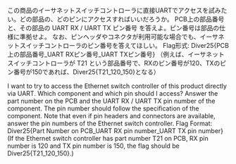 この商品のイーサネットスイッチコントローラに直接UARTでアクセスを試みたい。どの部品の、どのピンにアクセスすればいいだろうか。
PCB上の部品番号 と、その部品の UART RX / UART TX ピン番号 を答えよ。ピン番号は部品の仕様に準拠せよ。
なお、ピンヘッダやコネクタが利用可能な場合でも、イーサネットスイッチコントローラのピン番号を答えてほしい。
Flag形式: Diver25{PCB上の部品番号_UART RXピン番号_UART TXピン番号}
（例えば、イーサネットスイッチコントローラが T21 という部品番号で、RXのピン番号が120、TXのピン番号が150であれば、Diver25{T21_120_150}となる）

I want to try to access the Ethernet switch controller of this product directly via UART. Which component and which pin should I access?
Answer the part number on the PCB and the UART RX / UART TX pin number of the component. The pin number should follow the specification of the component.
Note that even if pin headers and connectors are available, answer the pin numbers of the Ethernet switch controller. Flag Format: Diver25{Part Number on PCB_UART RX pin number_UART TX pin number}
(If the Ethernet switch controller has part number T21 on PCB, RX pin number is 120 and TX pin number is 150, the flag should be Diver25{T21_120_150}.)
